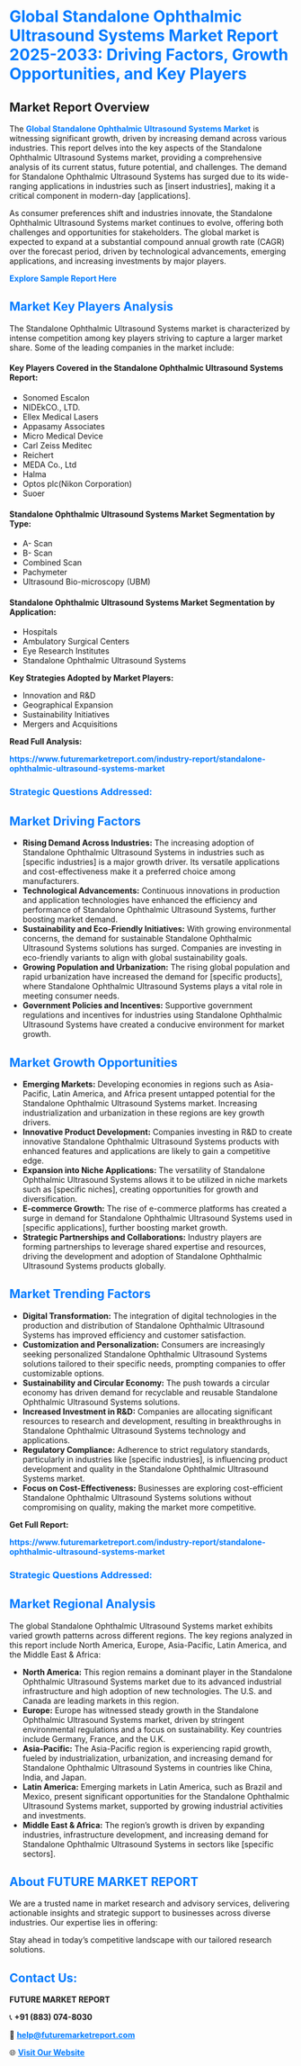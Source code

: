<h1 style="color: #007BFF;">Global Standalone Ophthalmic Ultrasound Systems Market Report 2025-2033: Driving Factors, Growth Opportunities, and Key Players</h1>

<section id="overview">
<h2>Market Report Overview</h2>
<p>The <a href="https://www.futuremarketreport.com/industry-report/standalone-ophthalmic-ultrasound-systems-market" style="color: #007BFF; text-decoration: none;"><strong>Global Standalone Ophthalmic Ultrasound Systems Market</strong></a> is witnessing significant growth, driven by increasing demand across various industries. This report delves into the key aspects of the Standalone Ophthalmic Ultrasound Systems market, providing a comprehensive analysis of its current status, future potential, and challenges. The demand for Standalone Ophthalmic Ultrasound Systems has surged due to its wide-ranging applications in industries such as [insert industries], making it a critical component in modern-day [applications].</p>
<p>As consumer preferences shift and industries innovate, the Standalone Ophthalmic Ultrasound Systems market continues to evolve, offering both challenges and opportunities for stakeholders. The global market is expected to expand at a substantial compound annual growth rate (CAGR) over the forecast period, driven by technological advancements, emerging applications, and increasing investments by major players.</p>
</section>

<section id="overview">
<p><a href="https://www.futuremarketreport.com/request-sample/reportId=122590" style="color: #007BFF; text-decoration: none;"><strong>Explore Sample Report Here</strong></a></p>
</section>

<section id="key-players">
<h2 style="color: #007BFF;">Market Key Players Analysis</h2>
<p>The Standalone Ophthalmic Ultrasound Systems market is characterized by intense competition among key players striving to capture a larger market share. Some of the leading companies in the market include:</p>
<h4>Key Players Covered in the Standalone Ophthalmic Ultrasound Systems Report:</h4>
<ul><li>Sonomed Escalon</li><li>NIDEkCO., LTD.</li><li>Ellex Medical Lasers</li><li>Appasamy Associates</li><li>Micro Medical Device</li><li>Carl Zeiss Meditec</li><li>Reichert</li><li>MEDA Co., Ltd</li><li>Halma</li><li>Optos plc(Nikon Corporation)</li><li>Suoer</li></ul>
<h4>Standalone Ophthalmic Ultrasound Systems Market Segmentation by Type:</h4>
<ul><li>A- Scan</li><li>B- Scan</li><li>Combined Scan</li><li>Pachymeter</li><li>Ultrasound Bio-microscopy (UBM)</li></ul>

<h4>Standalone Ophthalmic Ultrasound Systems Market Segmentation by Application:</h4>
<ul><li>Hospitals</li><li>Ambulatory Surgical Centers</li><li>Eye Research Institutes</li><li>Standalone Ophthalmic Ultrasound Systems</li></ul>
<p><strong>Key Strategies Adopted by Market Players:</strong></p>
<ul>
<li>Innovation and R&D</li>
<li>Geographical Expansion</li>
<li>Sustainability Initiatives</li>
<li>Mergers and Acquisitions</li>
</ul>
</section>

<section>
<p><strong>Read Full Analysis: </strong></p><a href="https://www.futuremarketreport.com/industry-report/standalone-ophthalmic-ultrasound-systems-market" style="color: #007BFF; text-decoration: none;"><strong>https://www.futuremarketreport.com/industry-report/standalone-ophthalmic-ultrasound-systems-market</strong></a>
<h3 style="color: #007BFF;">Strategic Questions Addressed:</h3>
</section>

<section id="driving-factors">
<h2 style="color: #007BFF;">Market Driving Factors</h2>
<ul>
<li><strong>Rising Demand Across Industries:</strong> The increasing adoption of Standalone Ophthalmic Ultrasound Systems in industries such as [specific industries] is a major growth driver. Its versatile applications and cost-effectiveness make it a preferred choice among manufacturers.</li>
<li><strong>Technological Advancements:</strong> Continuous innovations in production and application technologies have enhanced the efficiency and performance of Standalone Ophthalmic Ultrasound Systems, further boosting market demand.</li>
<li><strong>Sustainability and Eco-Friendly Initiatives:</strong> With growing environmental concerns, the demand for sustainable Standalone Ophthalmic Ultrasound Systems solutions has surged. Companies are investing in eco-friendly variants to align with global sustainability goals.</li>
<li><strong>Growing Population and Urbanization:</strong> The rising global population and rapid urbanization have increased the demand for [specific products], where Standalone Ophthalmic Ultrasound Systems plays a vital role in meeting consumer needs.</li>
<li><strong>Government Policies and Incentives:</strong> Supportive government regulations and incentives for industries using Standalone Ophthalmic Ultrasound Systems have created a conducive environment for market growth.</li>
</ul>
</section>

<section id="growth-opportunities">
<h2 style="color: #007BFF;">Market Growth Opportunities</h2>
<ul>
<li><strong>Emerging Markets:</strong> Developing economies in regions such as Asia-Pacific, Latin America, and Africa present untapped potential for the Standalone Ophthalmic Ultrasound Systems market. Increasing industrialization and urbanization in these regions are key growth drivers.</li>
<li><strong>Innovative Product Development:</strong> Companies investing in R&D to create innovative Standalone Ophthalmic Ultrasound Systems products with enhanced features and applications are likely to gain a competitive edge.</li>
<li><strong>Expansion into Niche Applications:</strong> The versatility of Standalone Ophthalmic Ultrasound Systems allows it to be utilized in niche markets such as [specific niches], creating opportunities for growth and diversification.</li>
<li><strong>E-commerce Growth:</strong> The rise of e-commerce platforms has created a surge in demand for Standalone Ophthalmic Ultrasound Systems used in [specific applications], further boosting market growth.</li>
<li><strong>Strategic Partnerships and Collaborations:</strong> Industry players are forming partnerships to leverage shared expertise and resources, driving the development and adoption of Standalone Ophthalmic Ultrasound Systems products globally.</li>
</ul>
</section>

<section id="trending-factors">
<h2 style="color: #007BFF;">Market Trending Factors</h2>
<ul>
<li><strong>Digital Transformation:</strong> The integration of digital technologies in the production and distribution of Standalone Ophthalmic Ultrasound Systems has improved efficiency and customer satisfaction.</li>
<li><strong>Customization and Personalization:</strong> Consumers are increasingly seeking personalized Standalone Ophthalmic Ultrasound Systems solutions tailored to their specific needs, prompting companies to offer customizable options.</li>
<li><strong>Sustainability and Circular Economy:</strong> The push towards a circular economy has driven demand for recyclable and reusable Standalone Ophthalmic Ultrasound Systems solutions.</li>
<li><strong>Increased Investment in R&D:</strong> Companies are allocating significant resources to research and development, resulting in breakthroughs in Standalone Ophthalmic Ultrasound Systems technology and applications.</li>
<li><strong>Regulatory Compliance:</strong> Adherence to strict regulatory standards, particularly in industries like [specific industries], is influencing product development and quality in the Standalone Ophthalmic Ultrasound Systems market.</li>
<li><strong>Focus on Cost-Effectiveness:</strong> Businesses are exploring cost-efficient Standalone Ophthalmic Ultrasound Systems solutions without compromising on quality, making the market more competitive.</li>
</ul>
</section>

<section>
<p><strong>Get Full Report: </strong></p><a href="https://www.futuremarketreport.com/industry-report/standalone-ophthalmic-ultrasound-systems-market" style="color: #007BFF; text-decoration: none;"><strong>https://www.futuremarketreport.com/industry-report/standalone-ophthalmic-ultrasound-systems-market</strong></a>
<h3 style="color: #007BFF;">Strategic Questions Addressed:</h3>
</section>


<section id="regional-analysis">
<h2 style="color: #007BFF;">Market Regional Analysis</h2>
<p>The global Standalone Ophthalmic Ultrasound Systems market exhibits varied growth patterns across different regions. The key regions analyzed in this report include North America, Europe, Asia-Pacific, Latin America, and the Middle East & Africa:</p>
<ul>
<li><strong>North America:</strong> This region remains a dominant player in the Standalone Ophthalmic Ultrasound Systems market due to its advanced industrial infrastructure and high adoption of new technologies. The U.S. and Canada are leading markets in this region.</li>
<li><strong>Europe:</strong> Europe has witnessed steady growth in the Standalone Ophthalmic Ultrasound Systems market, driven by stringent environmental regulations and a focus on sustainability. Key countries include Germany, France, and the U.K.</li>
<li><strong>Asia-Pacific:</strong> The Asia-Pacific region is experiencing rapid growth, fueled by industrialization, urbanization, and increasing demand for Standalone Ophthalmic Ultrasound Systems in countries like China, India, and Japan.</li>
<li><strong>Latin America:</strong> Emerging markets in Latin America, such as Brazil and Mexico, present significant opportunities for the Standalone Ophthalmic Ultrasound Systems market, supported by growing industrial activities and investments.</li>
<li><strong>Middle East & Africa:</strong> The region’s growth is driven by expanding industries, infrastructure development, and increasing demand for Standalone Ophthalmic Ultrasound Systems in sectors like [specific sectors].</li>
</ul>
</section>

<footer>
<h2 style="color: #007BFF;">About FUTURE MARKET REPORT</h2>
<p>We are a trusted name in market research and advisory services, delivering actionable insights and strategic support to businesses across diverse industries. Our expertise lies in offering:</p>

<p>Stay ahead in today’s competitive landscape with our tailored research solutions.</p>

<h2 style="color: #007BFF;">Contact Us:</h2>
<p><strong>FUTURE MARKET REPORT</strong></p>
<p>📞 <strong>+91 (883) 074-8030</strong></p>
<p>📧 <strong><a href="mailto:help@futuremarketreport.com" style="color: #007BFF;">help@futuremarketreport.com</a></strong></p>
<p>🌐 <strong><a href="https://www.futuremarketreport.com/" style="color: #007BFF;">Visit Our Website</a></strong></p>
</footer>